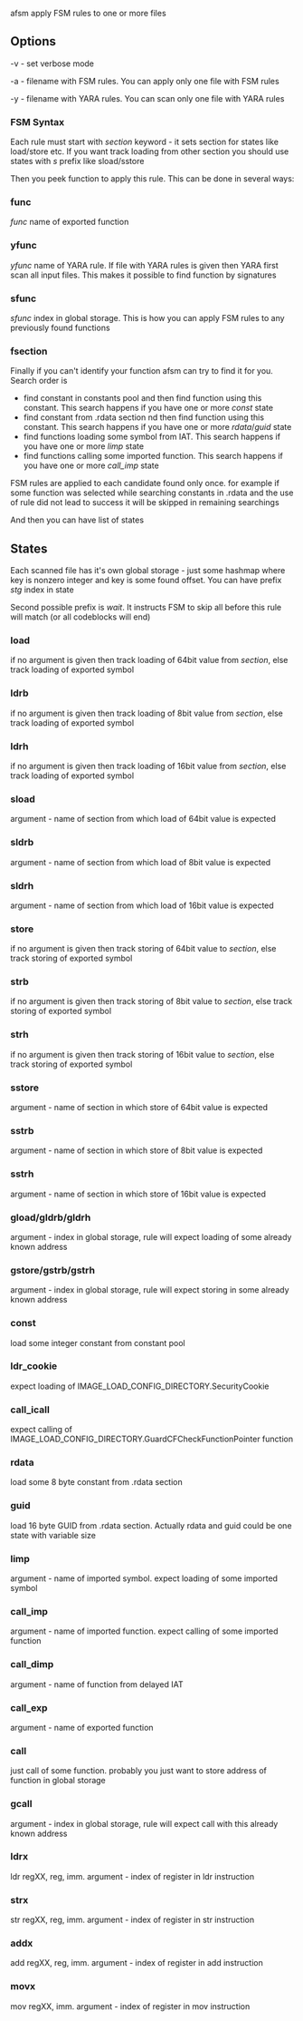 afsm apply FSM rules to one or more files

## Options
-v - set verbose mode

-a - filename with FSM rules. You can apply only one file with FSM rules

-y - filename with YARA rules. You can scan only one file with YARA rules

### FSM Syntax
Each rule must start with *section* keyword - it sets section for states like load/store etc. If you want track loading from other section you should use states with *s* prefix like sload/sstore

Then you peek function to apply this rule. This can be done in several ways:

### func
*func* name of exported function

### yfunc
*yfunc* name of YARA rule. If file with YARA rules is given then YARA first scan all input files. This makes it possible to find function by signatures

### sfunc
*sfunc* index in global storage. This is how you can apply FSM rules to any previously found functions

### fsection
Finally if you can't identify your function afsm can try to find it for you. Search order is

* find constant in constants pool and then find function using this constant. This search happens if you have one or more *const* state
* find constant from .rdata section nd then find function using this constant. This search happens if you have one or more *rdata*/*guid* state
* find functions loading some symbol from IAT. This search happens if you have one or more *limp* state
* find functions calling some imported function. This search happens if you have one or more *call_imp* state

FSM rules are applied to each candidate found only once. for example if some function was selected while searching constants in .rdata and the use of rule did not lead to success it will be skipped in remaining searchings

And then you can have list of states

## States
Each scanned file has it's own global storage - just some hashmap where key is nonzero integer and key is some found offset. You can have prefix *stg* index in state

Second possible prefix is *wait*. It instructs FSM to skip all before this rule will match (or all codeblocks will end)

### load
if no argument is given then track loading of 64bit value from *section*, else track loading of exported symbol

### ldrb
if no argument is given then track loading of 8bit value from *section*, else track loading of exported symbol

### ldrh
if no argument is given then track loading of 16bit value from *section*, else track loading of exported symbol

### sload
argument - name of section from which load of 64bit value is expected 

### sldrb
argument - name of section from which load of 8bit value is expected 

### sldrh
argument - name of section from which load of 16bit value is expected 

### store
if no argument is given then track storing of 64bit value to *section*, else track storing of exported symbol

### strb
if no argument is given then track storing of 8bit value to *section*, else track storing of exported symbol

### strh
if no argument is given then track storing of 16bit value to *section*, else track storing of exported symbol

### sstore
argument - name of section in which store of 64bit value is expected 

### sstrb
argument - name of section in which store of 8bit value is expected 

### sstrh
argument - name of section in which store of 16bit value is expected 

### gload/gldrb/gldrh
argument - index in global storage, rule will expect loading of some already known address

### gstore/gstrb/gstrh
argument - index in global storage, rule will expect storing in some already known address

### const
load some integer constant from constant pool
 
### ldr_cookie
expect loading of IMAGE_LOAD_CONFIG_DIRECTORY.SecurityCookie

### call_icall
expect calling of IMAGE_LOAD_CONFIG_DIRECTORY.GuardCFCheckFunctionPointer function

### rdata
load some 8 byte constant from .rdata section
 
### guid
load 16 byte GUID from .rdata section. Actually rdata and guid could be one state with variable size
 
### limp
argument - name of imported symbol. expect loading of some imported symbol

### call_imp
argument - name of imported function. expect calling of some imported function

### call_dimp
argument - name of function from delayed IAT

### call_exp
argument - name of exported function

### call
just call of some function. probably you just want to store address of function in global storage

### gcall
argument - index in global storage, rule will expect call with this already known address

### ldrx
ldr regXX, reg, imm. argument - index of register in ldr instruction

### strx
str regXX, reg, imm. argument - index of register in str instruction

### addx
add regXX, reg, imm. argument - index of register in add instruction

### movx
mov regXX, imm. argument - index of register in mov instruction


